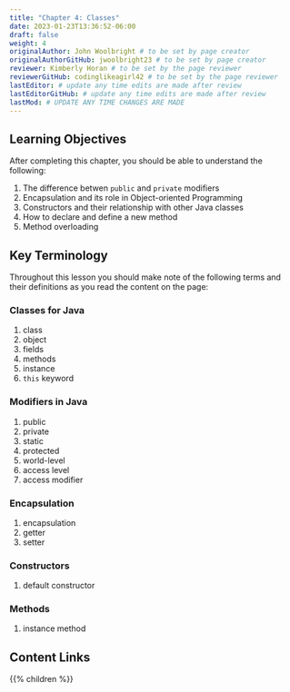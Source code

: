 ```yaml
---
title: "Chapter 4: Classes"
date: 2023-01-23T13:36:52-06:00
draft: false
weight: 4
originalAuthor: John Woolbright # to be set by page creator
originalAuthorGitHub: jwoolbright23 # to be set by page creator
reviewer: Kimberly Horan # to be set by the page reviewer
reviewerGitHub: codinglikeagirl42 # to be set by the page reviewer
lastEditor: # update any time edits are made after review
lastEditorGitHub: # update any time edits are made after review
lastMod: # UPDATE ANY TIME CHANGES ARE MADE
---
```


## Learning Objectives

After completing this chapter, you should be able to understand the following:
1. The difference betwen `public` and `private` modifiers
1. Encapsulation and its role in Object-oriented Programming
1. Constructors and their relationship with other Java classes
1. How to declare and define a new method
1. Method overloading

## Key Terminology

Throughout this lesson you should make note of the following terms and their definitions as you read the content on the page:

### Classes for Java
1. class
1. object
1. fields
1. methods
1. instance
1. `this` keyword

### Modifiers in Java
1. public
1. private
1. static
1. protected
1. world-level
1. access level
1. access modifier

### Encapsulation
1. encapsulation
1. getter
1. setter

### Constructors
1. default constructor

### Methods
1. instance method
## Content Links

{{% children %}}